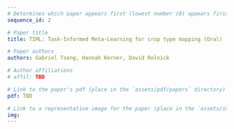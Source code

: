 ```yaml
---
# Determines which paper appears first (lowest number (0) appears first)
sequence_id: 2

# Paper title
title: TIML: Task-Informed Meta-Learning for crop type mapping (Oral)

# Paper authors
authors: Gabriel Tseng, Hannah Kerner, David Rolnick

# Author affiliations
# affil: TBD

# Link to the paper's pdf (place in the `assets/pdf/papers` directory)
pdf: TBD

# Link to a representative image for the paper (place in the `assets/img/papers` directory)
img: 
---
```

